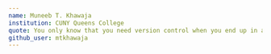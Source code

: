 ```yaml
---
name: Muneeb T. Khawaja
institution: CUNY Queens College
quote: You only know that you need version control when you end up in a situation without it.
github_user: mtkhawaja
---
```

